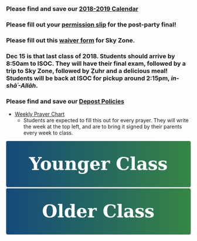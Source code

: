 ### Please find and save our <a href="https://drive.google.com/file/d/1zgeY8lmIBOeOVl5Ra0v05H4ZZ1aMj_EF/view?usp=sharing" target="_blank">2018-2019 Calendar</a>

### Please fill out your <a href="https://drive.google.com/open?id=1z1bs4PsIbjLIpvPJDgGFlfzY4vXo9FCk" target="_blank">permission slip</a> for the post-party final!

### Please fill out this [waiver form](https://westminsterstore.skyzone.com/waiver/WaiverInfo.aspx) for Sky Zone.

### Dec 15 is that last class of 2018. Students should arrive by 8:50am to ISOC. They will have their final exam, followed by a trip to Sky Zone, followed by Ẓuhr and a delicious meal! Students will be back at ISOC for pickup around 2:15pm, *in-shāʾ-Allāh*.

### Please find and save our <a href="https://docs.google.com/document/d/1UgzbleqABnc-ARckBHvQyn3fqIPlYzyRCML7rqby0PM/edit?usp=sharing" target="_blank">Depost Policies</a>

- <a href="https://docs.google.com/document/d/10r8J-O0p6TzG5Q4ko5ecl6XaQtnzPT-dc2YyPzZ4t1U/edit?usp=sharing" target="_blank">Weekly Prayer Chart</a>
  - Students are expected to fill this out for every prayer. They will write the week at the top left, and are to bring it signed by their parents every week to class.

[![Younger Class](https://raw.githubusercontent.com/isocia/isocia.github.io/master/Younger%20Class/Younger.png)](https://isocia.github.io/Younger%20Class/YoungerClass)
[![Older Class](https://raw.githubusercontent.com/isocia/isocia.github.io/master/Older%20Class/Older.png)](https://isocia.github.io/Older%20Class/OlderClass)
